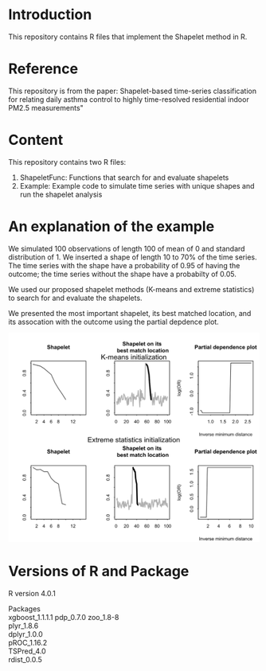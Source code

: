 # Introduction

This repository contains R files that implement the Shapelet method in R. 

# Reference 
This repository is from the paper: Shapelet-based time-series classification for relating daily asthma control to highly time-resolved residential indoor PM2.5 measurements"

# Content
This repository contains two R files: 
1. ShapeletFunc: Functions that search for and evaluate shapelets 
2. Example: Example code to simulate time series with unique shapes and run the shapelet analysis

# An explanation of the example 
We simulated 100 observations of length 100 of mean of 0 and standard distribution of 1. We inserted a shape of length 10 to 70% of the time series. The time series with the shape have a probability of 0.95 of having the outcome; the time series without the shape have a probabilty of 0.05. 

We used our proposed shapelet methods (K-means and extreme statistics) to search for and evaluate the shapelets. 

We presented the most important shapelet, its best matched location, and its assocation with the outcome using the partial depdence plot. 

![](Sim_all_partial.png)

# Versions of R and Package  
R version
4.0.1

Packages\
xgboost_1.1.1.1 
pdp_0.7.0 
zoo_1.8-8     
plyr_1.8.6    
dplyr_1.0.0   
pROC_1.16.2   
TSPred_4.0   
rdist_0.0.5  
